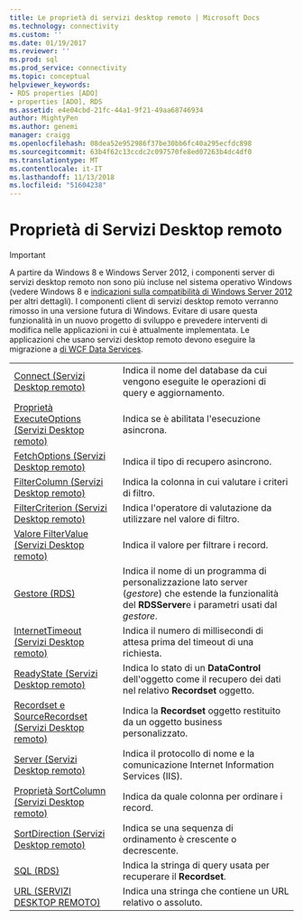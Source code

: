 ```yaml
---
title: Le proprietà di servizi desktop remoto | Microsoft Docs
ms.technology: connectivity
ms.custom: ''
ms.date: 01/19/2017
ms.reviewer: ''
ms.prod: sql
ms.prod_service: connectivity
ms.topic: conceptual
helpviewer_keywords:
- RDS properties [ADO]
- properties [ADO], RDS
ms.assetid: e4e04cbd-21fc-44a1-9f21-49aa68746934
author: MightyPen
ms.author: genemi
manager: craigg
ms.openlocfilehash: 08dea52e952986f37be30bb6fc40a295ecfdc898
ms.sourcegitcommit: 63b4f62c13ccdc2c097570fe8ed07263b4dc4df0
ms.translationtype: MT
ms.contentlocale: it-IT
ms.lasthandoff: 11/13/2018
ms.locfileid: "51604238"
---
```

# <a name="rds-properties"></a>Proprietà di Servizi Desktop remoto
> [!IMPORTANT]
>  A partire da Windows 8 e Windows Server 2012, i componenti server di servizi desktop remoto non sono più incluse nel sistema operativo Windows (vedere Windows 8 e [indicazioni sulla compatibilità di Windows Server 2012](https://www.microsoft.com/download/details.aspx?id=27416) per altri dettagli). I componenti client di servizi desktop remoto verranno rimosso in una versione futura di Windows. Evitare di usare questa funzionalità in un nuovo progetto di sviluppo e prevedere interventi di modifica nelle applicazioni in cui è attualmente implementata. Le applicazioni che usano servizi desktop remoto devono eseguire la migrazione a [di WCF Data Services](https://go.microsoft.com/fwlink/?LinkId=199565).  
  
|||  
|-|-|  
|[Connect (Servizi Desktop remoto)](../../../ado/reference/rds-api/connect-property-rds.md)|Indica il nome del database da cui vengono eseguite le operazioni di query e aggiornamento.|  
|[Proprietà ExecuteOptions (Servizi Desktop remoto)](../../../ado/reference/rds-api/executeoptions-property-rds.md)|Indica se è abilitata l'esecuzione asincrona.|  
|[FetchOptions (Servizi Desktop remoto)](../../../ado/reference/rds-api/fetchoptions-property-rds.md)|Indica il tipo di recupero asincrono.|  
|[FilterColumn (Servizi Desktop remoto)](../../../ado/reference/rds-api/filtercolumn-property-rds.md)|Indica la colonna in cui valutare i criteri di filtro.|  
|[FilterCriterion (Servizi Desktop remoto)](../../../ado/reference/rds-api/filtercriterion-property-rds.md)|Indica l'operatore di valutazione da utilizzare nel valore di filtro.|  
|[Valore FilterValue (Servizi Desktop remoto)](../../../ado/reference/rds-api/filtervalue-property-rds.md)|Indica il valore per filtrare i record.|  
|[Gestore (RDS)](../../../ado/reference/rds-api/handler-property-rds.md)|Indica il nome di un programma di personalizzazione lato server (*gestore*) che estende la funzionalità del **RDSServer**e i parametri usati dal *gestore*.|  
|[InternetTimeout (Servizi Desktop remoto)](../../../ado/reference/rds-api/internettimeout-property-rds.md)|Indica il numero di millisecondi di attesa prima del timeout di una richiesta.|  
|[ReadyState (Servizi Desktop remoto)](../../../ado/reference/rds-api/readystate-property-rds.md)|Indica lo stato di un **DataControl** dell'oggetto come il recupero dei dati nel relativo **Recordset** oggetto.|  
|[Recordset e SourceRecordset (Servizi Desktop remoto)](../../../ado/reference/rds-api/recordset-sourcerecordset-properties-rds.md)|Indica la **Recordset** oggetto restituito da un oggetto business personalizzato.|  
|[Server (Servizi Desktop remoto)](../../../ado/reference/rds-api/server-property-rds.md)|Indica il protocollo di nome e la comunicazione Internet Information Services (IIS).|  
|[Proprietà SortColumn (Servizi Desktop remoto)](../../../ado/reference/rds-api/sortcolumn-property-rds.md)|Indica da quale colonna per ordinare i record.|  
|[SortDirection (Servizi Desktop remoto)](../../../ado/reference/rds-api/sortdirection-property-rds.md)|Indica se una sequenza di ordinamento è crescente o decrescente.|  
|[SQL (RDS)](../../../ado/reference/rds-api/sql-property.md)|Indica la stringa di query usata per recuperare il **Recordset**.|  
|[URL (SERVIZI DESKTOP REMOTO)](../../../ado/reference/rds-api/url-property-rds.md)|Indica una stringa che contiene un URL relativo o assoluto.|






















